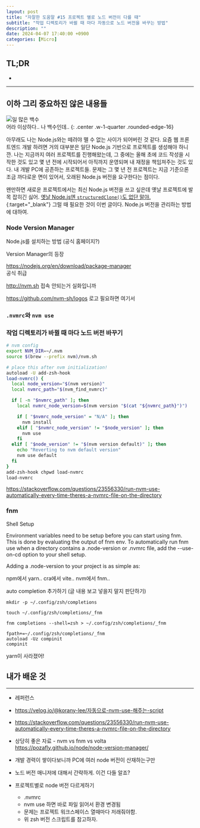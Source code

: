 ```yaml
---
layout: post
title: "자잘한 도움말 #15 프로젝트 별로 노드 버전이 다를 때"
subtitle: "작업 디렉토리가 바뀔 때 마다 자동으로 노드 버전을 바꾸는 방법"
description: ""
date: 2024-04-07 17:40:00 +0900
categories: [Micro]
---
```


## TL;DR

- 



---

## 이하 그리 중요하진 않은 내용들

![일 많은 백수](https://i.postimg.cc/XqQQgQW3/temp-Image-PLY8-Np.avif)  
어라 이상하다.. 나 백수인데..
{: .center .w-1-quarter .rounded-edge-16}

아무래도 나는 Node.js와는 떼려야 뗄 수 없는 사이가 되어버린 것 같다. 요즘 웹 프론트엔드 개발 하려면 거의 대부분은 일단 Node.js 기반으로 프로젝트를 생성해야 하니깐. 나는 지금까지 여러 프로젝트를 진행해왔는데, 그 중에는 올해 초에 코드 작성을 시작한 것도 있고 몇 년 전에 시작되어서 아직까지 운영되며 내 재정을 책임져주는 것도 있다. 내 개발 PC에 공존하는 프로젝트들. 문제는 그 몇 년 전 프로젝트는 지금 기준으론 조금 까다로운 면이 있어서, 오래된 Node.js 버전을 요구한다는 점이다.

왠만하면 새로운 프로젝트에서는 최신 Node.js 버전을 쓰고 싶은데 옛날 프로젝트에 발목 잡히긴 싫어. [옛날 Node.js엔 `structuredClone()`도 없단 말야.](/micro/2023/12/10/micro-tip-13.html#tmi){:target="_blank"} 그럴 때 필요한 것이 이번 글이다. Node.js 버전을 관리하는 방법에 대하여.

### Node Version Manager

Node.js를 설치하는 방법 (공식 홈페이지?)

Version Manager의 등장

https://nodejs.org/en/download/package-manager  
공식 취급

http://nvm.sh
접속 안되는거 실화입니까

https://github.com/nvm-sh/logos
로고 필요하면 여기서

### `.nvmrc`와 `nvm use`

### 작업 디렉토리가 바뀔 때 마다 노드 버전 바꾸기

```sh
# nvm config
export NVM_DIR=~/.nvm
source $(brew --prefix nvm)/nvm.sh

# place this after nvm initialization!
autoload -U add-zsh-hook
load-nvmrc() {
  local node_version="$(nvm version)"
  local nvmrc_path="$(nvm_find_nvmrc)"

  if [ -n "$nvmrc_path" ]; then
    local nvmrc_node_version=$(nvm version "$(cat "${nvmrc_path}")")

    if [ "$nvmrc_node_version" = "N/A" ]; then
      nvm install
    elif [ "$nvmrc_node_version" != "$node_version" ]; then
      nvm use
    fi
  elif [ "$node_version" != "$(nvm version default)" ]; then
    echo "Reverting to nvm default version"
    nvm use default
  fi
}
add-zsh-hook chpwd load-nvmrc
load-nvmrc
```
https://stackoverflow.com/questions/23556330/run-nvm-use-automatically-every-time-theres-a-nvmrc-file-on-the-directory

### fnm

Shell Setup

Environment variables need to be setup before you can start using fnm. This is done by evaluating the output of fnm env. To automatically run fnm use when a directory contains a .node-version or .nvmrc file, add the --use-on-cd option to your shell setup.

Adding a .node-version to your project is as simple as:

npm에서 yarn.. cra에서 vite.. nvm에서 fnm..

auto completion 추가하기 (글 내용 보고 넣을지 말지 판단하기)
```
mkdir -p ~/.config/zsh/completions

touch ~/.config/zsh/completions/_fnm

fnm completions --shell=zsh > ~/.config/zsh/completions/_fnm
```
```
fpath+=~/.config/zsh/completions/_fnm
autoload -Uz compinit
compinit
```

yarn이 사라졌어!

## 내가 배운 것

---

- 레퍼런스
- https://velog.io/@korany-lee/자동으로-nvm-use-해주는-script
- https://stackoverflow.com/questions/23556330/run-nvm-use-automatically-every-time-theres-a-nvmrc-file-on-the-directory

- 상당히 좋은 자료 - nvm vs fnm vs volta
https://pozafly.github.io/node/node-version-manager/


- 개발 경력이 쌓이다보니까 PC에 여러 node 버전이 산재하는구만
- 노드 버전 매니저에 대해서 간략하게. 이건 다들 알죠?
- 프로젝트별로 node 버전 다르게하기
    - .nvmrc
    - nvm use 하면 바로 파일 읽어서 환경 변경됨
    - 문제는 프로젝트 워크스페이스 열때마다 저래줘야함.
    - 위 zsh 버전 스크립트를 참고하자.
